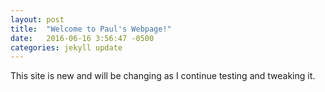 ```yaml
---
layout: post
title:  "Welcome to Paul's Webpage!"
date:   2016-06-16 3:56:47 -0500
categories: jekyll update
---
```

This site is new and will be changing as I continue testing and tweaking it.
